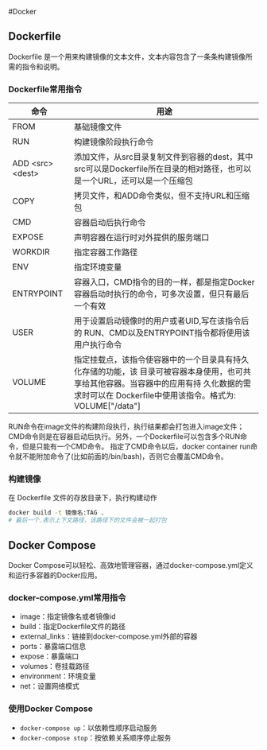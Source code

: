 #Docker
## Dockerfile
Dockerfile 是一个用来构建镜像的文本文件，文本内容包含了一条条构建镜像所需的指令和说明。

### Dockerfile常用指令
| 命令 | 用途 |
| ---- | ---- |
|FROM|基础镜像文件|
|RUN|构建镜像阶段执行命令|
|ADD \<src> \<dest>|添加文件，从src目录复制文件到容器的dest，其中src可以是Dockerfile所在目录的相对路径，也可以是一个URL，还可以是一个压缩包|
|COPY|拷贝文件，和ADD命令类似，但不支持URL和压缩包|
|CMD|容器启动后执行命令|
|EXPOSE|声明容器在运行时对外提供的服务端口|
|WORKDIR|指定容器工作路径|
|ENV|指定环境变量|
|ENTRYPOINT|容器入口，CMD指令的目的一样，都是指定Docker容器启动时执行的命令，可多次设置，但只有最后一个有效|
|USER|用于设置启动镜像时的用户或者UID,写在该指令后的 RUN、CMD以及ENTRYPOINT指令都将使用该用户执行命令|
|VOLUME|指定挂载点，该指令使容器中的一个目录具有持久化存储的功能，该 目录可被容器本身使用，也可共享给其他容器。当容器中的应用有持 久化数据的需求时可以在 Dockerfile中使用该指令。格式为: VOLUME["/data"]|

RUN命令在image文件的构建阶段执行，执行结果都会打包进入image文件；CMD命令则是在容器启动后执行。另外，一个Dockerfile可以包含多个RUN命令，但是只能有一个CMD命令。
指定了CMD命令以后，docker container run命令就不能附加命令了(比如前面的/bin/bash)，否则它会覆盖CMD命令。

### 构建镜像
在 Dockerfile 文件的存放目录下，执行构建动作
```bash
docker build -t 镜像名:TAG .
# 最后一个.表示上下文路径，该路径下的文件会被一起打包
```

## Docker Compose
Docker Compose可以轻松、高效地管理容器，通过docker-compose.yml定义和运行多容器的Docker应用。

### docker-compose.yml常用指令
 - image：指定镜像名或者镜像id
 - build：指定Dockerfile文件的路径
 - external_links：链接到docker-compose.yml外部的容器
 - ports：暴露端口信息
 - expose：暴露端口
 - volumes：卷挂载路径
 - environment：环境变量
 - net：设置网络模式

### 使用Docker Compose
 - `docker-compose up`：以依赖性顺序启动服务
 - `docker-compose stop`：按依赖关系顺序停止服务

